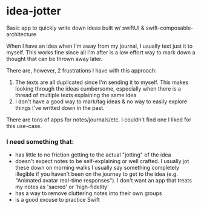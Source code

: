 # idea-jotter
Basic app to quickly write down ideas built w/ swiftUI &amp; swift-composable-architecture

When I have an idea when I'm away from my journal, I usually text just it to myself. 
This works fine since all I'm after is a low effort way to mark down a thought that can be thrown away later.

There are, however, 2 frustrations I have with this approach:
1. The texts are all duplicated since I'm sending it to myself. This makes looking through the ideas cumbersome, especially when there is a thread of multiple texts explaining the same idea
2. I don't have a good way to mark/tag ideas & no way to easily explore things I've writted down in the past.

There are tons of apps for notes/journals/etc. I couldn't find one I liked for this use-case.
### I need something that:
 - has little to no friction getting to the actual "jotting" of the idea
 - doesn't expect notes to be self-explaining or well crafted. I usually jot these down on morning walks I usually say something completely illegible if you haven't been on the journey to get to the idea (e.g. "Animated avatar real-time responses"). I don't want an app that treats my notes as 'sacred' or 'high-fidelity'
 - has a way to remove cluttering notes into their own groups
 - is a good excuse to practice Swift
